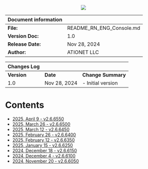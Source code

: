 <p align="center">
  <img src="https://github.com/Ationet/ationetdocs/raw/master/Content/Images/ATIOnetLogo_250x70.png" />
</p>

|**Document information**||
|--- |--- |
|**File:**|README_RN_ENG_Console.md|
|**Version Doc:**|1.0|
|**Release Date:**|Nov 28, 2024|
|**Author:**|ATIONET LLC|

|**Changes Log**|||
|--- |--- |--- |
|**Version**|**Date**|**Change Summary**|
|1.0|Nov 28, 2024|- Initial version


# Contents

- [2025, April 9 - v2.6.6550](/ATIONET-Console/v2.6.6550_EN.md)
- [2025, March 26 - v2.6.6500](/ATIONET-Console/v2.6.6500_EN.md)
- [2025, March 12 - v2.6.6450](/ATIONET-Console/v2.6.6450_EN.md)
- [2025, February 26 - v2.6.6400](/ATIONET-Console/v2.6.6400_EN.md)
- [2025, February 12 - v2.6.6350](/ATIONET-Console/v2.6.6350_EN.md)
- [2025, January 15 - v2.6.6250](/ATIONET-Console/v2.6.6250_EN.md)
- [2024, December 18 - v2.6.6150](20241218_ENG.md)
- [2024, December 4 - v2.6.6100](20241204_ENG.md)
- [2024, November 20 - v2.6.6050](20241120_ENG.md)
